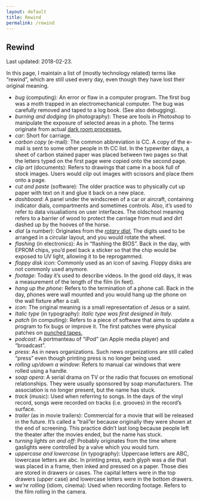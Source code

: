 ```yaml
---
layout: default
title: Rewind
permalink: /rewind
---
```


## Rewind

Last updated: 2018-02-23.

In this page, I maintain a list of (mostly technology related) terms like “rewind”, which are still used every day, even though they have lost their original meaning.

* _bug_ (computing): An error or flaw in a computer program. The first bug was a moth trapped in an electromechanical computer. The bug was carefully removed and taped to a log book. (See also debugging).
* _burning and dodging_ (in photography): These are tools in Photoshop to manipulate the exposure of selected areas in a photo. The terms originate from actual [dark room processes.][1]
* _car_: Short for carriage.
* _carbon copy_ (e-mail): The common abbreviation is CC. A copy of the e-mail is sent to some other people in th CC list. In the typewriter days, a sheet of carbon stained paper was placed between two pages so that the letters typed on the first page were copied onto the second page.
* _clip art_ (documents): Refers to drawings that came in a book full of stock images. Users would _clip_ out images with scissors and place them onto a page.
* _cut and paste_ (software): The older practice was to physically cut up paper with text on it and glue it back on a new place.
* _dashboard_: A panel under the windscreen of a car or aircraft, containing indicator dials, compartments and sometimes controls. Also, it’s used to refer to data visualiations on user interfaces. The oldschool meaning refers to a barrier of wood to protect the carriage from mud and dirt dashed up by the hooves of the horse.
* _dial_ (a number): Originates from the [_rotary dial._][2] The digits used to be arranged in a circular layout, and you would rotate the wheel.
* _flashing_ (in electronics): As in “flashing the BIOS”. Back in the day, with EPROM chips, you’d peel back a sticker so that the chip would be exposed to UV light, allowing it to be reprogammed.
* _floppy disk icon_: Commonly used as an icon of saving. Floppy disks are not commonly used anymore.
* _footage_: Today it’s used to describe videos. In the good old days, it was a measurement of the length of the film (in feet).
* _hang up the phone:_ Refers to the termination of a phone call. Back in the day, phones were wall mounted and you would hang up the phone on the wall fixture after a call.
* _icon_: The original meaning is a small representation of Jesus or a saint.
* _Italic type_ (in typography): _Italic type was first designed in Italy._
* _patch_ (in computing): Refers to a piece of software that aims to update a program to fix bugs or improve it. The first patches were physical patches on [punched tapes.][3]
* _podcast_: A portmanteau of “iPod” (an Apple media player) and “broadcast”.
* _press_: As in news organizations. Such news organizations are still called “press” even though printing press is no longer being used.
* _rolling up/down a window_: Refers to manual car windows that were rolled using a handle.
* _soap opera_: A serial drama on TV or the radio that focuses on emotional relationships. They were usually sponsored by soap manufacturers. The association is no longer present, but the name has stuck.
* _track_ (music): Used when referring to songs. In the days of the vinyl record, songs were recorded on tracks (i.e. grooves) in the record’s surface.
* _trailer_ (as in movie trailers): Commercial for a movie that will be released in the future. It’s called a “trail”er because originally they were shown at the end of screening. This practice didn’t last long because people left the theater after the movies ended, but the name has stuck.
* _turning lights on and off_: Probably originates from the time where gaslights were controlled by a valve which you would turn.
* _uppercase and lowercase_ (in typography): Uppercase letters are ABC, lowercase letters are abc. In printing press, each glyph was a die that was placed in a frame, then inked and pressed on a paper. Those dies are stored in drawers or cases. The capital letters were in the top drawers (upper case) and lowercase letters were in the bottom drawers.
* _we’re rolling_ (idiom, cinema): Used when recording footage. Refers to the film rolling in the camera.

[1]: https://en.gowikipedia.org/wiki/Dodging_and_burning
[2]: https://en.wikipedia.org/wiki/Rotary_dial
[3]: https://en.wikipedia.org/wiki/Punched_tape
